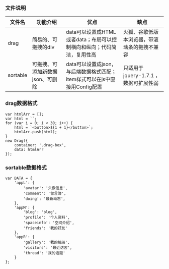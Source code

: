 ### 文件说明
文件名 | 功能介绍 |优点 | 缺点
-|-|-|-|
drag | 简易的、可拖拽的div | data可以设置成HTML或者data；布局可以控制横向和纵向；代码简洁，复用性高 | 火狐、谷歌低版本浏览器，带滚动条的拖拽不兼容
sortable | 可拖拽、可添加新数据json、可删除 | data可以设置成json，与后端数据格式匹配；item样式可以在js中直接用Config配置 | 只适用于jquery-1.7.1 ，数据可扩展性弱


### drag数据格式
```
var htmlArr = [];
var html = ``;
for (var i = 0; i < 30; i++) {
    html = `<button>${1 + 1}</button>`;
    htmlArr.push(html);
}
new Drag({
    container: '.drag-box',
    data: htmlArr
});
```
### sortable数据格式
```
var DATA = {
    'appL': {
        'avatar': '头像信息',
        'comment': '留言簿',
        'doing': '最新动态',
    },
    'appM': {
        'blog': 'blog',
        'profile': '个人资料',
        'spaceinfo': '空间介绍',
        'friends': '我的好友'
    },
    'appR': {
        'gallery': '我的相册',
        'visitors': '最近访客',
        'thread': '我的话题'
    }
};
```